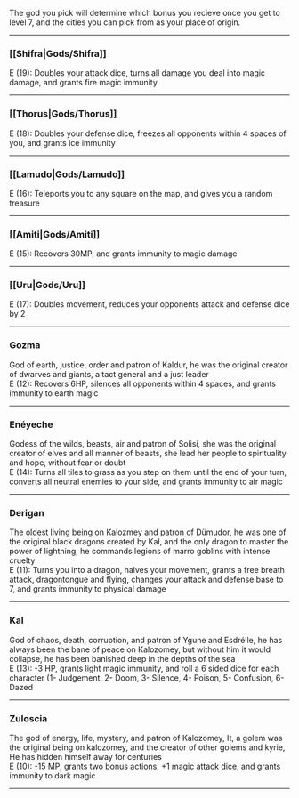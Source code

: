 The god you pick will determine which bonus you recieve once you get to level 7, and the cities you can pick from as your place of origin.

---

### [[Shifra|Gods/Shifra]]  
E (19): Doubles your attack dice, turns all damage you deal into magic damage, and grants fire magic immunity 

---

### [[Thorus|Gods/Thorus]]  
E (18): Doubles your defense dice, freezes all opponents within 4 spaces of you, and grants ice immunity  

---

### [[Lamudo|Gods/Lamudo]]  
E (16): Teleports you to any square on the map, and gives you a random treasure   

---

### [[Amiti|Gods/Amiti]]  
E (15): Recovers 30MP, and grants immunity to magic damage  

---

### [[Uru|Gods/Uru]]  
E (17): Doubles movement, reduces your opponents attack and defense dice by 2  

---

### Gozma  
God of earth, justice, order and patron of Kaldur, he was the original creator of dwarves and giants, a tact general and a just leader  
E (12): Recovers 6HP, silences all opponents within 4 spaces, and grants immunity to earth magic  

---

### Enéyeche  
Godess of the wilds, beasts, air and patron of Solisí, she was the original creator of elves and all manner of beasts, she lead her people to spirituality and hope, without fear or doubt  
E (14): Turns all tiles to grass as you step on them until the end of your turn, converts all neutral enemies to your side, and grants immunity to air magic  

---

### Derigan  
The oldest living being on Kalozmey and patron of Dümudor, he was one of the original black dragons created by Kal, and the only dragon to master the power of lightning, he commands legions of marro goblins with intense cruelty  
E (11): Turns you into a dragon, halves your movement, grants a free breath attack, dragontongue and flying, changes your attack and defense base to 7, and grants immunity to physical damage  

---

### Kal  
God of chaos, death, corruption, and patron of Ygune and Esdrélle, he has always been the bane of peace on Kalozomey, but without him it would collapse, he has been banished deep in the depths of the sea  
E (13): -3 HP, grants light magic immunity, and roll a 6 sided dice for each character (1- Judgement, 2- Doom, 3- Silence, 4- Poison, 5- Confusion, 6- Dazed  

---

### Zuloscia  
The god of energy, life, mystery, and patron of Kalozomey, It, a golem was the original being on kalozomey, and the creator of other golems and kyrie, He has hidden himself away for centuries  
E (10): -15 MP, grants two bonus actions, +1 magic attack dice, and grants immunity to dark magic  

---







